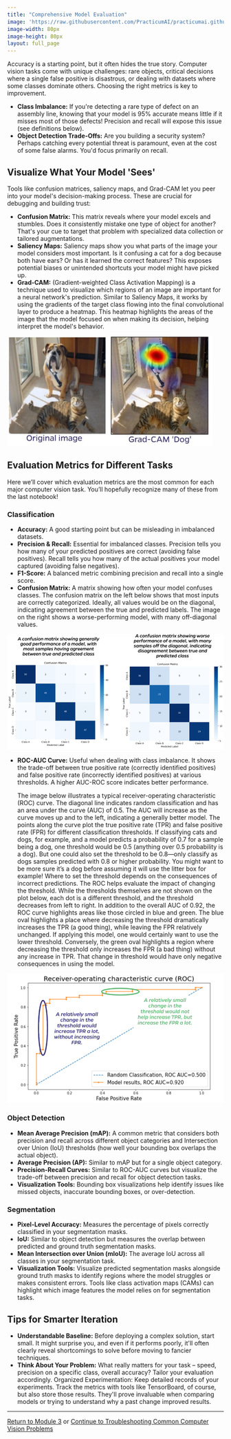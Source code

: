 ```yaml
---
title: "Comprehensive Model Evaluation"
image: 'https://raw.githubusercontent.com/PracticumAI/practicumai.github.io/main/images/icons/practicumai_computer_vision.png'
image-width: 80px
image-height: 80px
layout: full_page
---
```



Accuracy is a starting point, but it often hides the true story. Computer vision tasks come with unique challenges: rare objects, critical decisions where a single false positive is disastrous, or dealing with datasets where some classes dominate others. Choosing the right metrics is key to improvement.

* **Class Imbalance:** If you're detecting a rare type of defect on an assembly line, knowing that your model is 95% accurate means little if it misses most of those defects! Precision and recall will expose this issue (see definitions below).
* **Object Detection Trade-Offs:** Are you building a security system? Perhaps catching every potential threat is paramount, even at the cost of some false alarms. You'd focus primarily on recall.

## Visualize What Your Model 'Sees'

Tools like confusion matrices, saliency maps, and Grad-CAM let you peer into your model's decision-making process. These are crucial for debugging and building trust:

* **Confusion Matrix:** This matrix reveals where your model excels and stumbles. Does it consistently mistake one type of object for another? That's your cue to target that problem with specialized data collection or tailored augmentations.
* **Saliency Maps:** Saliency maps show you what parts of the image your model considers most important. Is it confusing a cat for a dog because both have ears? Or has it learned the correct features? This exposes potential biases or unintended shortcuts your model might have picked up.
* **Grad-CAM:** (Gradient-weighted Class Activation Mapping) is a technique used to visualize which regions of an image are important for a neural network's prediction. Similar to Saliency Maps, it works by using the gradients of the target class flowing into the final convolutional layer to produce a heatmap. This heatmap highlights the areas of the image that the model focused on when making its decision, helping interpret the model's behavior.

![Illustration of the Grad-CAM output showing the regions of the image used in classifying the image as a ‘dog’. Adapted from Figure 1 of Selvaraju et al, 2016 (arxiv.org/abs/1610.02391)](/images/computer_vision_grad_cam.png)

## Evaluation Metrics for Different Tasks

Here we’ll cover which evaluation metrics are the most common for each major computer vision task. You’ll hopefully recognize many of these from the last notebook!

### Classification

* **Accuracy:** A good starting point but can be misleading in imbalanced datasets.
* **Precision & Recall:** Essential for imbalanced classes. Precision tells you how many of your predicted positives are correct (avoiding false positives). Recall tells you how many of the actual positives your model captured (avoiding false negatives).
* **F1-Score:** A balanced metric combining precision and recall into a single score.
* **Confusion Matrix:** A matrix showing how often your model confuses classes. The confusion matrix on the left below shows that most inputs are correctly categorized. Ideally, all values would be on the diagonal, indicating agreement between the true and predicted labels. The image on the right shows a worse-performing model, with many off-diagonal values.

![Two confusion matrices.](/images/computer_vision_confusion_matrix.png)

* **ROC-AUC Curve:** Useful when dealing with class imbalance. It shows the trade-off between true positive rate (correctly identified positives) and false positive rate (incorrectly identified positives) at various thresholds. A higher AUC-ROC score indicates better performance.

  The image below illustrates a typical receiver-operating characteristic (ROC) curve. The diagonal line indicates random classification and has an area under the curve (AUC) of 0.5. The AUC will increase as the curve moves up and to the left, indicating a generally better model. The points along the curve plot the true positive rate (TPR) and false positive rate (FPR) for different classification thresholds. If classifying cats and dogs, for example, and a model predicts a probability of 0.7 for a sample being a dog, one threshold would be 0.5 (anything over 0.5 probability is a dog).  But one could also set the threshold to be 0.8—only classify as dogs samples predicted with 0.8 or higher probability. You might want to be more sure it’s a dog before assuming it will use the litter box for example! Where to set the threshold depends on the consequences of incorrect predictions. The ROC helps evaluate the impact of changing the threshold. While the thresholds themselves are not shown on the plot below, each dot is a different threshold, and the threshold decreases from left to right. In addition to the overall AUC of 0.92, the ROC curve highlights areas like those circled in blue and green. The blue oval highlights a place where decreasing the threshold dramatically increases the TPR (a good thing), while leaving the FPR relatively unchanged. If applying this model, one would certainly want to use the lower threshold. Conversely, the green oval highlights a region where decreasing the threshold only increases the FPR (a bad thing) without any increase in TPR. That change in threshold would have only negative consequences in using the model.

![ROC Graph](/images/computer_vision_ROCurve.png)

### Object Detection

* **Mean Average Precision (mAP):** A common metric that considers both precision and recall across different object categories and Intersection over Union (IoU) thresholds (how well your bounding box overlaps the actual object).
* **Average Precision (AP):** Similar to mAP but for a single object category.
* **Precision-Recall Curves:** Similar to ROC-AUC curves but visualize the trade-off between precision and recall for object detection tasks.
* **Visualization Tools:** Bounding box visualizations help identify issues like missed objects, inaccurate bounding boxes, or over-detection.

### Segmentation

* **Pixel-Level Accuracy:** Measures the percentage of pixels correctly classified in your segmentation masks.
* **IoU:** Similar to object detection but measures the overlap between predicted and ground truth segmentation masks.
* **Mean Intersection over Union (mIoU):** The average IoU across all classes in your segmentation task.
* **Visualization Tools:** Visualize predicted segmentation masks alongside ground truth masks to identify regions where the model struggles or makes consistent errors. Tools like class activation maps (CAMs) can highlight which image features the model relies on for segmentation tasks.

## Tips for Smarter Iteration

* **Understandable Baseline:** Before deploying a complex solution, start small. It might surprise you, and even if it performs poorly, it'll often clearly reveal shortcomings to solve before moving to fancier techniques.
* **Think About Your Problem:** What really matters for your task – speed, precision on a specific class, overall accuracy? Tailor your evaluation accordingly.
Organized Experimentation: Keep detailed records of your experiments. Track the metrics with tools like TensorBoard, of course, but also store those results. They'll prove invaluable when comparing models or trying to understand why a past change improved results.

---

[Return to Module 3](03_optimizing_cv_models.md) or [Continue to Troubleshooting Common Computer Vision Problems](03.5_troubleshooting_cv.md)